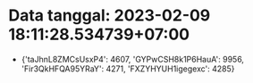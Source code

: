 # Data tanggal: 2023-02-09 18:11:28.534739+07:00

* {'taJhnL8ZMCsUsxP4': 4607, 'GYPwCSH8k1P6HauA': 9956, 'Fir3QkHFQA95YRaY': 4271, 'FXZYHYUH1igegexc': 4285}
